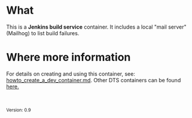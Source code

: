 
# What 
 This is a **Jenkins build service** container. It includes a local "mail server" (Mailhog) to list build failures.


# Where more information
For details on creating and using this container, see: [howto_create_a_dev_container.md](https://nicojane.github.io/Jenkins-Development-Stack/Howtos/howto_create_a_dev_container.html). Other DTS containers can be found [here.](https://nicojane.github.io/Docker-Template-Stacks-Home/)

<br><br>
<small>Version: 0.9</small>
